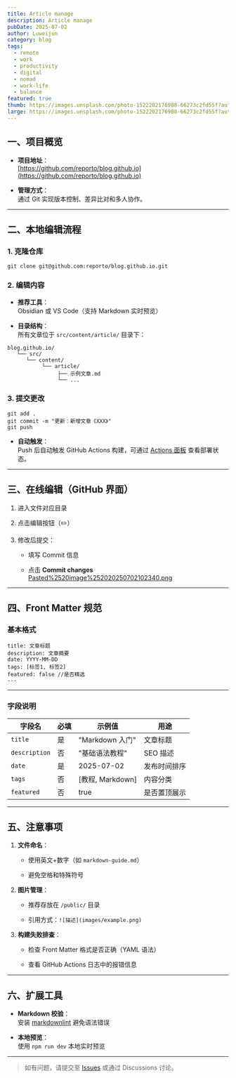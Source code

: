 ```yaml
---
title: Article manage
description: Article manage
pubDate: 2025-07-02
author: Luweijun
category: blog
tags:
  - remote
  - work
  - productivity
  - digital
  - nomad
  - work-life
  - balance
featured: true
thumb: https://images.unsplash.com/photo-1522202176988-66273c2fd55f?auto=format&fit=crop&w=400&q=80
large: https://images.unsplash.com/photo-1522202176988-66273c2fd55f?auto=format&fit=crop&w=2400&q=80
---
```




## 一、项目概览

- **项目地址**：  
    [https://github.com/reporto/blog.github.io](https://github.com/reporto/blog.github.io)

- **管理方式**：  
    通过 Git 实现版本控制、差异比对和多人协作。
---

## 二、本地编辑流程

### 1. 克隆仓库

```
git clone git@github.com:reporto/blog.github.io.git
```

### 2. 编辑内容

- **推荐工具**：  
    Obsidian 或 VS Code（支持 Markdown 实时预览）
    
- **目录结构**：  
    所有文章位于 `src/content/article/` 目录下：
    
```
blog.github.io/
   └── src/
      └── content/
           └── article/
                ├── 示例文章.md
                └── ...
```
### 3. 提交更改


```
git add .
git commit -m "更新：新增文章《XXX》"
git push
```

- **自动触发**：  
    Push 后自动触发 GitHub Actions 构建，可通过 [Actions 面板](https://github.com/reporto/blog.github.io/actions) 查看部署状态。  


---

## 三、在线编辑（GitHub 界面）

1. 进入文件对应目录
    
2. 点击编辑按钮（✏️）
    
3. 修改后提交：
    
    - 填写 Commit 信息
        
    - 点击 **Commit changes**  
        [Pasted%2520image%252020250702102340.png](Pasted%2520image%252020250702102340.png/)


---

## 四、Front Matter 规范

### 基本格式


```
title: 文章标题
description: 文章摘要
date: YYYY-MM-DD
tags: [标签1, 标签2]
featured: false //是否精选
---
```


---

### 字段说明

|字段名|必填|示例值|用途|
|---|---|---|---|
|`title`|是|"Markdown 入门"|文章标题|
|`description`|否|"基础语法教程"|SEO 描述|
|`date`|是|2025-07-02|发布时间排序|
|`tags`|否|[教程, Markdown]|内容分类|
|`featured`|否|true|是否置顶展示|

---

## 五、注意事项

1. **文件命名**：

	- 使用英文+数字（如 `markdown-guide.md`）

	- 避免空格和特殊符号

2. **图片管理**：

	- 推荐存放在 `/public/` 目录

	- 引用方式：`![描述](images/example.png)`
	    
3. **构建失败排查**：

	- 检查 Front Matter 格式是否正确（YAML 语法）

	- 查看 GitHub Actions 日志中的报错信息
  

---

## 六、扩展工具

- **Markdown 校验**：  
    安装 [markdownlint](https://github.com/DavidAnson/markdownlint) 避免语法错误
    
- **本地预览**：  
    使用 `npm run dev` 本地实时预览

---

> 如有问题，请提交至 [Issues](https://github.com/reporto/blog.github.io/issues) 或通过 Discussions 讨论。
